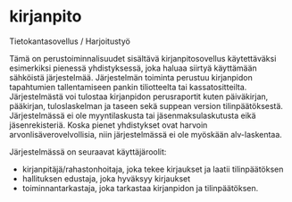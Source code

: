 # kirjanpito
Tietokantasovellus / Harjoitustyö

Tämä on perustoiminnalisuudet sisältävä kirjanpitosovellus käytettäväksi esimerkiksi pienessä yhdistyksessä, joka haluaa siirtyä käyttämään sähköistä järjestelmää.
Järjestelmän toiminta perustuu kirjanpidon tapahtumien tallentamiseen pankin tiliotteelta tai kassatositteilta.
Järjestelmästä voi tulostaa kirjanpidon perusraportit kuten päiväkirjan, pääkirjan, tuloslaskelman ja taseen sekä suppean version tilinpäätöksestä.
Järjestelmässä ei ole myyntilaskusta tai jäsenmaksulaskutusta eikä jäsenrekisteriä. Koska pienet yhdistykset ovat harvoin arvonlisäverovelvollisia, niin järjestelmässä ei ole myöskään alv-laskentaa.

Järjestelmässä on seuraavat käyttäjäroolit:
- kirjanpitäjä/rahastonhoitaja, joka tekee kirjaukset ja laatii tilinpäätöksen
- hallituksen edustaja, joka hyväksyy kirjaukset
- toiminnantarkastaja, joka tarkastaa kirjanpidon ja tilinpäätöksen.
